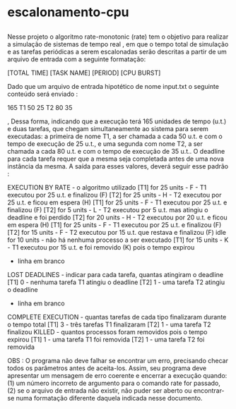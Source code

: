 # escalonamento-cpu
##
Nesse projeto o algoritmo rate-monotonic (rate) tem o objetivo para realizar a simulação de sistemas de tempo real
, em que o tempo total de simulação e as tarefas periódicas a serem
escalonadas serão descritas a partir de um arquivo de entrada com a seguinte formatação:

[TOTAL TIME]
[TASK NAME] [PERIOD] [CPU BURST]

Dado que um arquivo de entrada hipotético de nome input.txt o seguinte
conteúdo será enviado :

165
T1 50 25
T2 80 35

,  Dessa forma, indicando que a execução terá 165 unidades de tempo (u.t.) e duas tarefas, que chegam
simultaneamente ao sistema para serem executadas: a primeira de nome T1, a ser chamada a
cada 50 u.t. e com o tempo de execução de 25 u.t., e uma segunda com nome T2, a ser
chamada a cada 80 u.t. e com o tempo de execução de 35 u.t.. O deadline para cada tarefa
requer que a mesma seja completada antes de uma nova instância da mesma. 
A saída para esses valores, deverá seguir esse padrão : 

EXECUTION BY RATE - o algoritmo utilizado
[T1] for 25 units - F - T1 executou por 25 u.t. e finalizou (F)
[T2] for 25 units - H - T2 executou por 25 u.t. e ficou em espera (H)
[T1] for 25 units - F - T1 executou por 25 u.t. e finalizou (F)
[T2] for 5 units - L - T2 executou por 5 u.t. mas atingiu o deadline e foi perdido
[T2] for 20 units - H - T2 executou por 20 u.t. e ficou em espera (H)
[T1] for 25 units - F - T1 executou por 25 u.t. e finalizou (F)
[T2] for 15 units - F - T2 executou por 15 u.t. que restava e finalizou (F)
idle for 10 units - não há nenhuma processo a ser executado
[T1] for 15 units - K - T1 executou por 15 u.t. e foi removido (K) pois o tempo expirou

- linha em branco

LOST DEADLINES - indicar para cada tarefa, quantas atingiram o deadline
[T1] 0 - nenhuma tarefa T1 atingiu o deadline
[T2] 1 - uma tarefa T2 atingiu o deadline

- linha em branco

COMPLETE EXECUTION - quantas tarefas de cada tipo finalizaram durante o tempo total
[T1] 3 - três tarefas T1 finalizaram
[T2] 1 - uma tarefa T2 finalizou
KILLED - quantos processos foram removidos pois o tempo expirou
[T1] 1 - uma tarefa T1 foi removida
[T2] 1 - uma tarefa T2 foi removida

OBS : O programa não deve falhar se encontrar um erro, precisando checar todos os parâmetros antes
de aceita-los. Assim, seu programa deve apresentar um mensagem de erro coerente e encerrar
a execução quando: (1) um número incorreto de argumento para o comando rate for passado,
(2) se o arquivo de entrada não existir, não puder ser aberto ou encontrar-se numa formatação
diferente daquela indicada nesse documento.
